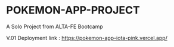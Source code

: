 # POKEMON-APP-PROJECT
A Solo Project from ALTA-FE Bootcamp

V.01 Deployment link : 
https://pokemon-app-iota-pink.vercel.app/
